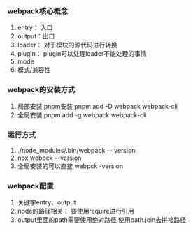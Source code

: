 ### webpack核心概念
1. entry： 入口
2. output：出口
3. loader： 对于模块的源代码进行转换
4. plugin： plugin可以处理loader不能处理的事情
5. mode
6. 模式/兼容性


### webpack的安装方式
1. 局部安装 pnpm安装 pnpm add -D webpack webpack-cli 
2. 全局安装 pnpm add -g webpack webpack-cli 
### 运行方式
1. ./node_modules/.bin/webpack -- version
2. npx webpck --version
3. 全局安装的可以直接 webpck -version

### webpack配置

1. 关键字entry、output
2. node的路径相关： 要使用require进行引用
3. output里面的path需要使用绝对路径 使用path.join去拼接路径